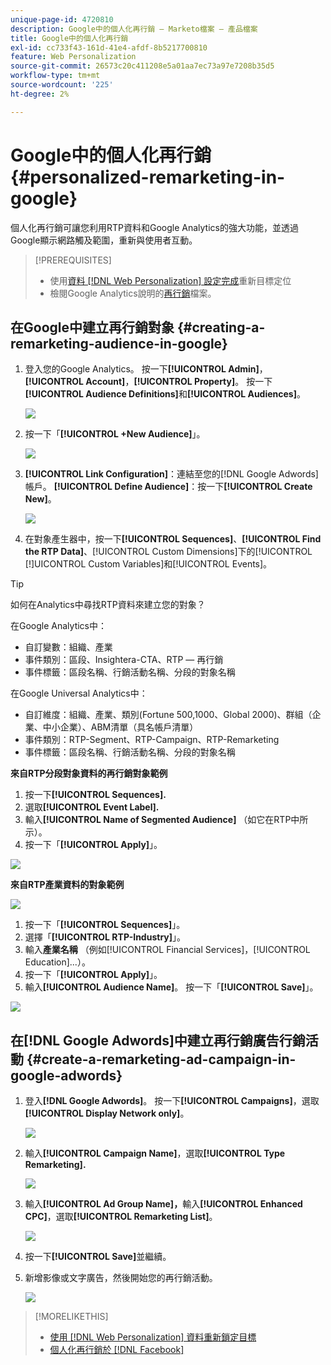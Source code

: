 ```yaml
---
unique-page-id: 4720810
description: Google中的個人化再行銷 — Marketo檔案 — 產品檔案
title: Google中的個人化再行銷
exl-id: cc733f43-161d-41e4-afdf-8b5217700810
feature: Web Personalization
source-git-commit: 26573c20c411208e5a01aa7ec73a97e7208b35d5
workflow-type: tm+mt
source-wordcount: '225'
ht-degree: 2%

---
```


# Google中的個人化再行銷 {#personalized-remarketing-in-google}

個人化再行銷可讓您利用RTP資料和Google Analytics的強大功能，並透過Google顯示網路觸及範圍，重新與使用者互動。

>[!PREREQUISITES]
>
>* 使用[資料 [!DNL Web Personalization] 設定完成](/help/marketo/product-docs/web-personalization/website-retargeting/retargeting-with-web-personalization-data.md)重新目標定位
>* 檢閱Google Analytics說明的[再行銷](https://support.google.com/analytics/topic/2611283?hl=en&ref_topic=3413645)檔案。

## 在Google中建立再行銷對象 {#creating-a-remarketing-audience-in-google}

1. 登入您的Google Analytics。 按一下&#x200B;**[!UICONTROL Admin]**，**[!UICONTROL Account]**，**[!UICONTROL Property]**。 按一下&#x200B;**[!UICONTROL Audience Definitions]**&#x200B;和&#x200B;**[!UICONTROL Audiences]**。

   ![](assets/remarketing-ga-screenshots.jpg)

1. 按一下「**[!UICONTROL +New Audience]**」。

   ![](assets/image2015-1-15-17-3a26-3a40.png)

1. **[!UICONTROL Link Configuration]**：連結至您的[!DNL Google Adwords]帳戶。 **[!UICONTROL Define Audience]**：按一下&#x200B;**[!UICONTROL Create New]**。

   ![](assets/image2015-1-15-17-3a32-3a4.png)

1. 在對象產生器中，按一下&#x200B;**[!UICONTROL Sequences]**、**[!UICONTROL Find the RTP Data]**、[!UICONTROL Custom Dimensions]下的[!UICONTROL [!]UICONTROL Custom Variables]和[!UICONTROL Events]。

>[!TIP]
>
>如何在Analytics中尋找RTP資料來建立您的對象？
>
>在Google Analytics中：
>
>* 自訂變數：組織、產業
>* 事件類別：區段、Insightera-CTA、RTP — 再行銷
>* 事件標籤：區段名稱、行銷活動名稱、分段的對象名稱
>
>在Google Universal Analytics中：
>
>* 自訂維度：組織、產業、類別(Fortune 500,1000、Global 2000)、群組（企業、中小企業）、ABM清單（具名帳戶清單）
>* 事件類別：RTP-Segment、RTP-Campaign、RTP-Remarketing
>* 事件標籤：區段名稱、行銷活動名稱、分段的對象名稱

**來自RTP分段對象資料的再行銷對象範例**

1. 按一下&#x200B;**[!UICONTROL Sequences].**
1. 選取&#x200B;**[!UICONTROL Event Label].**
1. 輸入&#x200B;**[!UICONTROL Name of Segmented Audience]** （如它在RTP中所示）。
1. 按一下「**[!UICONTROL Apply]**」。

![](assets/image2015-2-10-14-3a51-3a43.png)

**來自RTP產業資料的對象範例**

![](assets/image2015-1-15-17-3a36-3a5.png)

1. 按一下「**[!UICONTROL Sequences]**」。
1. 選擇「**[!UICONTROL RTP-Industry]**」。
1. 輸入&#x200B;**產業名稱** （例如[!UICONTROL Financial Services]，[!UICONTROL Education]...）。
1. 按一下「**[!UICONTROL Apply]**」。
1. 輸入&#x200B;**[!UICONTROL Audience Name]**。 按一下「**[!UICONTROL Save]**」。

![](assets/image2015-1-15-18-3a29-3a16.png)

## 在[!DNL Google Adwords]中建立再行銷廣告行銷活動 {#create-a-remarketing-ad-campaign-in-google-adwords}

1. 登入&#x200B;**[!DNL Google Adwords]**。 按一下&#x200B;**[!UICONTROL Campaigns]**，選取&#x200B;**[!UICONTROL Display Network only]**。

   ![](assets/image2015-1-15-18-3a31-3a58.png)

1. 輸入&#x200B;**[!UICONTROL Campaign Name]**，選取&#x200B;**[!UICONTROL Type Remarketing].**

   ![](assets/image2015-1-15-18-3a35-3a7.png)

1. 輸入&#x200B;**[!UICONTROL Ad Group Name]，**&#x200B;輸入&#x200B;**[!UICONTROL Enhanced CPC]**，選取&#x200B;**[!UICONTROL Remarketing List]**。

   ![](assets/image2015-1-15-18-3a51-3a57.png)

1. 按一下&#x200B;**[!UICONTROL Save]**&#x200B;並繼續。
1. 新增影像或文字廣告，然後開始您的再行銷活動。

   ![](assets/image2015-1-15-18-3a47-3a21.png)

>[!MORELIKETHIS]
>
>* [使用 [!DNL Web Personalization] 資料重新鎖定目標](/help/marketo/product-docs/web-personalization/website-retargeting/retargeting-with-web-personalization-data.md)
>* [個人化再行銷於 [!DNL Facebook]](/help/marketo/product-docs/web-personalization/website-retargeting/personalized-remarketing-in-facebook.md)
